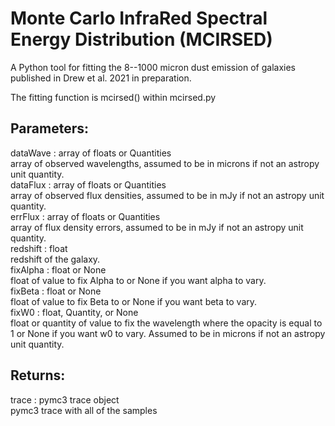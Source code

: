 # Monte Carlo InfraRed Spectral Energy Distribution (MCIRSED)

A Python tool for fitting the 8--1000 micron dust emission of galaxies published in Drew et al. 2021 in preparation.

The fitting function is mcirsed() within mcirsed.py

Parameters:  
-----------  
dataWave : array of floats or Quantities  
    array of observed wavelengths, assumed to be in microns if not an astropy unit quantity.  
dataFlux : array of floats or Quantities  
    array of observed flux densities, assumed to be in mJy if not an astropy unit quantity.  
errFlux : array of floats or Quantities  
    array of flux density errors, assumed to be in mJy if not an astropy unit quantity.  
redshift : float  
    redshift of the galaxy.  
fixAlpha : float or None  
    float of value to fix Alpha to or None if you want alpha to vary.  
fixBeta : float or None  
    float of value to fix Beta to or None if you want beta to vary.  
fixW0 : float, Quantity, or None  
    float or quantity of value to fix the wavelength where the opacity is equal to 1 or None if you want w0 to vary. Assumed to be in microns if not an astropy unit quantity.  

Returns:  
--------  
trace : pymc3 trace object  
    pymc3 trace with all of the samples  